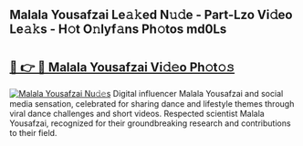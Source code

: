 ## Malala Yousafzai Le𝚊𝚔ed N𝚞𝚍e - Part-Lzo Vi𝚍eo Le𝚊𝚔s - H𝚘t O𝚗lyf𝚊ns Ph𝚘tos md0Ls

# <h2><a href="http://hfh24u.feru.top/?c=Malala+Yousafzai">🔗 👉 🔴 Malala Yousafzai Vi𝚍𝚎o Ph𝚘t𝚘𝚜</a></h2>

[![Malala Yousafzai Nu𝚍𝚎s](https://i.imgur.com/0TWrTi3.gif)](http://hfh24u.feru.top/?c=Malala+Yousafzai)
Digital influencer Malala Yousafzai and social media sensation, celebrated for sharing dance and lifestyle themes through viral dance challenges and short videos. Respected scientist Malala Yousafzai, recognized for their groundbreaking research and contributions to their field. 
